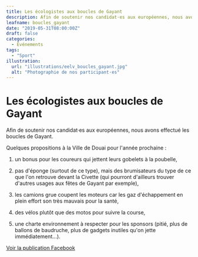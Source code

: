 ```yaml
---
title: Les écologistes aux boucles de Gayant
description: Afin de soutenir nos candidat·es aux européennes, nous avons effectué les boucles de Gayant.
leafname: boucles_gayant
date: "2019-05-31T08:00:00Z"
draft: false
categories:
  - Événements
tags:
  - "Sport"
illustration:
  url: "illustrations/eelv_boucles_gayant.jpg"
  alt: "Photographie de nos participant·es"
---
```


# Les écologistes aux boucles de Gayant

Afin de soutenir nos candidat·es aux européennes, nous avons effectué les boucles de Gayant.

Quelques propositions à la Ville de Douai pour l'année prochaine :

1.  un bonus pour les coureurs qui jettent leurs gobelets à la poubelle,

2.  pas d'éponge (surtout de ce type), mais des brumisateurs du type de ce que l'on retrouve devant la Civette (qui pourront d'ailleurs trouver d'autres usages aux fêtes de Gayant par exemple),

3.  les camions grue coupent les moteurs car les gaz d'échappement en plein effort son très mauvais pour la santé,

4.  des vélos plutôt que des motos pour suivre la course,

5.  une charte environnement à respecter pour les sponsors (pitié, plus de ballons de baudruche, plus de gadgets inutiles qu'on jette immédiatement...).

[Voir la publication Facebook](https://www.facebook.com/eelvdouai/posts/1042086822846342)